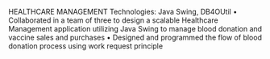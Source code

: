 HEALTHCARE MANAGEMENT
Technologies: Java Swing, DB4OUtil
• Collaborated in a team of three to design a scalable Healthcare Management application utilizing Java Swing to manage blood donation and vaccine sales and purchases
• Designed and programmed the flow of blood donation process using work request principle
